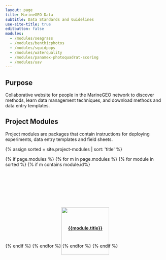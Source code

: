 ```yaml
---
layout: page
title: MarineGEO Data
subtitle: Data Standards and Guidelines
use-site-title: true
editbutton: false
modules:
  - /modules/seagrass
  - /modules/benthicphotos
  - /modules/squidpops
  - /modules/waterquality
  - /modules/panamex-photoquadrat-scoring
  - /modules/uav
---
```


## Purpose

Collaborative website for people in the MarineGEO network to discover methods, learn data management techniques, and download methods and data entry templates.

## Project Modules

Project modules are packages that contain instructions for deploying experiments, data entry templates and field sheets.

{% assign sorted = site.project-modules | sort: 'title' %}

{% if page.modules %}
  {% for m in page.modules %}
  {% for module in sorted %}
    {% if m contains module.id%}
<div class="col-md-3 col-sm-4 col-xs-6" style="height: 225px;">
  <a href="{{site.baseurl}}{{module.url}}">
         <img src="{{module.thumbnail}}" class="img-responsive" style="height: 150px; position: relative; left: 50%; top: 50%; margin-left: -75px;">
        <h4 style="text-align:center">{{module.title}}</h4>
      </a>
</div>
    {% endif %}
  {% endfor %}
  {% endfor %}
{% endif %}
